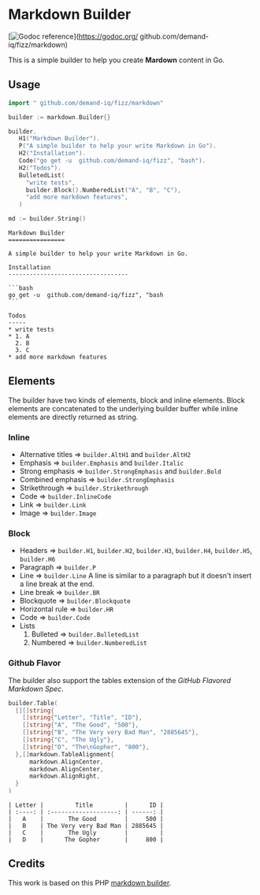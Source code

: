# Markdown Builder

[![Godoc reference](https://img.shields.io/badge/godoc-reference-blue.svg)](https://godoc.org/ github.com/demand-iq/fizz/markdown)

This is a simple builder to help you create **Mardown** content in Go.

## Usage

```go
import " github.com/demand-iq/fizz/markdown"

builder := markdown.Builder{}

builder.
   H1("Markdown Builder").
   P("A simple builder to help your write Markdown in Go").
   H2("Installation").
   Code("go get -u  github.com/demand-iq/fizz", "bash").
   H2("Todos").
   BulletedList(
     "write tests",
     builder.Block().NumberedList("A", "B", "C"),
     "add more markdown features",
   )

md := builder.String()
```

    Markdown Builder
    ================

    A simple builder to help your write Markdown in Go.

    Installation
    ----------------------------------

    ```bash
    go get -u  github.com/demand-iq/fizz", "bash
    ```

    Todos
    -----
    * write tests
    * 1. A
      2. B
      3. C
    * add more markdown features

## Elements

The builder have two kinds of elements, block and inline elements. Block elements are concatenated to the underlying builder buffer while inline elements are directly returned as string.

### Inline

- Alternative titles ⇒ `builder.AltH1` and `builder.AltH2`
- Emphasis ⇒ `builder.Emphasis` and `builder.Italic`
- Strong emphasis ⇒ `builder.StrongEmphasis` and `builder.Bold`
- Combined emphasis ⇒ `builder.StrongEmphasis`
- Strikethrough ⇒ `builder.Strikethrough`
- Code ⇒ `builder.InlineCode`
- Link ⇒ `builder.Link`
- Image ⇒ `builder.Image`

### Block

- Headers ⇒ `builder.H1`, `builder.H2`, `builder.H3`, `builder.H4`, `builder.H5`, `builder.H6`
- Paragraph ⇒ `builder.P`
- Line ⇒ `builder.Line`
  A line is similar to a paragraph but it doesn't insert a line break at the end.
- Line break ⇒ `builder.BR`
- Blockquote ⇒ `builder.Blockquote`
- Horizontal rule ⇒ `builder.HR`
- Code ⇒ `builder.Code`
- Lists
  1. Bulleted ⇒ `builder.BulletedList`
  2. Numbered ⇒ `builder.NumberedList`

### Github Flavor

The builder also support the tables extension of the _GitHub Flavored Markdown Spec_.

```go
builder.Table(
  [][]string{
    []string{"Letter", "Title", "ID"},
    []string{"A", "The Good", "500"},
    []string{"B", "The Very very Bad Man", "2885645"},
    []string{"C", "The Ugly"},
    []string{"D", "The\nGopher", "800"},
  },[]markdown.TableAlignment{
      markdown.AlignCenter,
      markdown.AlignCenter,
      markdown.AlignRight,
  }
)
```

```
| Letter |         Title         |      ID |
| :----: | :-------------------: | ------: |
|   A    |       The Good        |     500 |
|   B    | The Very very Bad Man | 2885645 |
|   C    |       The Ugly        |         |
|   D    |      The Gopher       |     800 |
```

## Credits

This work is based on this PHP [markdown builder](https://github.com/DavidBadura/markdown-builder).
